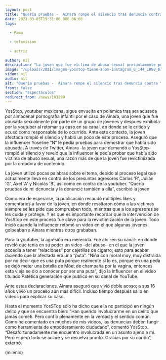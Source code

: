 ```yaml
---
layout: post
title: "Quería pruebas -  Ainara rompe el silencio tras denuncia contra YosStop"
date: 2021-03-05T19:31:00.000-06:00
tags:
  
  - Fama
  
  - television
  
  - actriz
  
author: nil
description: "La joven que fue víctima de abuso sexual presuntamente por Carlos 'R', Julián 'G', Axel 'A' y Nicolás 'B', rompió el silencio sobre YosStop y lo que le pedía después de haberla revictimizado en su canal de YouTube. "
image: "/uploads/2021/images-yosstop-tiene-anos-instagram_0_144_1080_672.jpg"
video: nil
audio: nil
alt: "Quería pruebas -  Ainara rompe el silencio tras denuncia contra YosStop"
front: false
section: "Espectáculos"
redirect_from: /news/183299
---
```


YosStop, youtuber mexicana, sigue envuelta en polémica tras ser acusada por almacenar pornografía infantil por el caso de Ainara, una joven que fue abusada sexualmente por parte de un grupo de jóvenes y después exhibida por la youtuber al retomar su caso en su canal, en donde se le criticó y acusó como responsable de lo ocurrido. Ante este contexto, la joven afectada rompió el silencio y habló un poco de este proceso. Aseguró que la influencer Yoseline “N” le pedía pruebas para demostrar que había sido abusada. A través de Twitter, Ainara –la joven que demandó a YosStop– rompió el silencio y reveló que la influencer le pedía probar que había sido víctima de abuso sexual, una razón más de que la joven fue revictimizada por la creadora de contenido. 

La joven utilizó pocas palabras sobre el tema, debido al proceso legal que actualmente lleva en contra de los presuntos agresores Carlos 'R', Julián 'G', Axel 'A' y Nicolás 'B', así como en contra de la youtuber. “Quería pruebas de mi denuncia y la denuncié también a ella”, escribió la joven 

Como era de esperarse, la publicación recaudó múltiples likes y comentarios a favor de la joven, en donde resaltaron cómo a las víctimas siempre se les pide que comprueben todo, mientras que a los agresores se les cuida y protege. Y es que es importante recordar que la intervención de YosStop en este proceso fue clave para la revictimización de la joven. Todo inició cuando la influencer retomó un video en el que algunas jóvenes golpeaban a Ainara mientras otros grababan. 

Para la youtuber, la agresión era merecida. Fue ahí -en su canal- en donde reveló que tenía en su poder un video –del abuso– en el que la joven accedía a tener “relaciones” por cajetillas de cigarro; esto para acabar diciendo que la afectada era una “puta”. "Niña con moral muy, muy distraída por no decir que es una puta porque realmente sí lo es, porque en una peda se dejó meter una botella de Möet de champaña por la vagina, entonces esta vieja se dio a conocer por ser una puta", dijo la influencer en el video titulado Patética generación que publicó en su canal de YouTube. 

Ante estas declaraciones, Ainara aseguró que vivió doble acoso; a sus 16 años vivió un proceso aún más difícil. Incluso tiempo después salió en videos para explicar su caso. 

Hasta el momento YosSTop sólo ha dicho que ella no participó en ningún delito y que se encuentra bien: "Han querido involucrarme en un delito que jamás cometí. Pero confío plenamente en la verdad y el sentido común. Como he comentado en muchos de mis videos, las denuncias deben fungir como herramienta de empoderamiento ciudadano”, comentó YosStop.  “Desafortunadamente me encuentro involucrada en un asunto ajeno a mí. Pero espero todo se aclare y se resuelva pronto. Gracias por su cariño”, externó. 

(milenio)